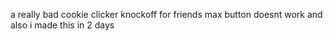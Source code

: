 a really bad cookie clicker knockoff for friends
max button doesnt work and also i made this in 2 days
